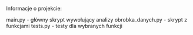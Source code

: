 Informacje o projekcie:

main.py - główny skrypt wywołujący analizy
obrobka_danych.py - skrypt z funkcjami
tests.py - testy dla wybranych funkcji
